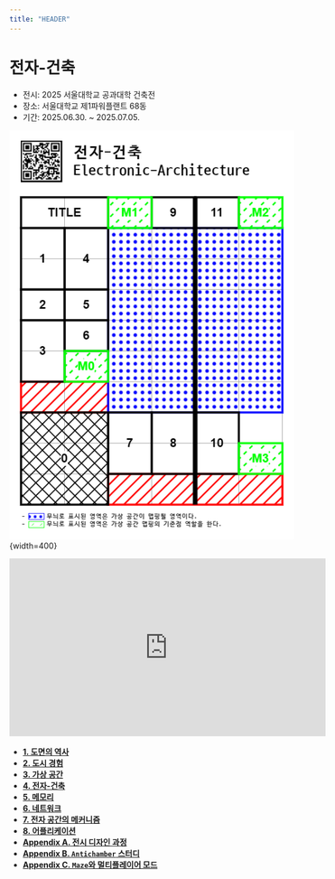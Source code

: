 ```yaml
---
title: "HEADER"
---
```


# 전자-건축

- 전시: 2025 서울대학교 공과대학 건축전
- 장소: 서울대학교 제1파워플랜트 68동
- 기간: 2025.06.30. ~ 2025.07.05.

![leaflet](../../assets/electronic-architecture/leaflet-web.png){width=400}

<iframe width="560" height="315" src="https://www.youtube.com/embed/bE7T5-TVkQQ?si=cen74f4bpezG8RR3" title="YouTube video player" frameborder="0" allow="accelerometer; autoplay; clipboard-write; encrypted-media; gyroscope; picture-in-picture; web-share" referrerpolicy="strict-origin-when-cross-origin" allowfullscreen></iframe>

<div class="grid cards" markdown>

- [__1. 도면의 역사__](./history-of-drawing/index.md)
- [__2. 도시 경험__](./city-experience/index.md)
- [__3. 가상 공간__](./virtual-space/index.md)
- [__4. 전자-건축__](./electronic-architecture/index.md)
- [__5. 메모리__](./memory/index.md)
- [__6. 네트워크__](./network/index.md)
- [__7. 전자 공간의 메커니즘__](./elec-space-mechanism/index.md)
- [__8. 어플리케이션__](./application/index.md)
- [__Appendix A. 전시 디자인 과정__](./design-process/index.md)
- [__Appendix B. `Antichamber` 스터디__](./antichamber-study/index.md)
- [__Appendix C. `Maze`와 멀티플레이어 모드__](./maze-multiplayer/index.md)

</div>
